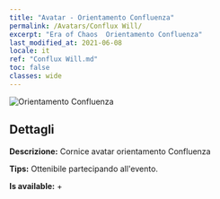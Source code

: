 ```yaml
---
title: "Avatar - Orientamento Confluenza"
permalink: /Avatars/Conflux Will/
excerpt: "Era of Chaos  Orientamento Confluenza"
last_modified_at: 2021-06-08
locale: it
ref: "Conflux Will.md"
toc: false
classes: wide
---
```

 ![Orientamento Confluenza](/images/a/avatarFrame_117.png)

## Dettagli

 **Descrizione:** Cornice avatar orientamento Confluenza 

 **Tips:** Ottenibile partecipando all'evento. 

 **Is available:**  + 

